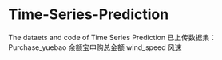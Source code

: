 # Time-Series-Prediction
The dataets and code of Time Series Prediction
已上传数据集： Purchase_yuebao   余额宝申购总金额
               wind_speed        风速
